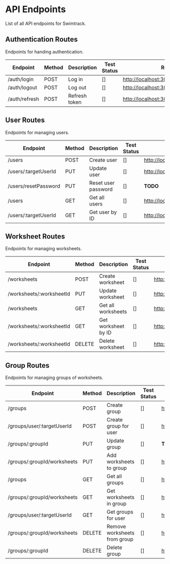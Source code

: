 # API Endpoints

List of all API endpoints for Swimtrack.

## Authentication Routes

Endpoints for handing authentication.

| Endpoint | Method | Description | Test Status | Route |
|----------|--------|-------------|-------------|-------|
| /auth/login | POST | Log in | [] | <http://localhost:3000/api/auth/login> |
| /auth/logout | POST | Log out | [] | <http://localhost:3000/api/auth/logout> |
| /auth/refresh | POST | Refresh token | [] | <http://localhost:3000/api/auth/refresh> |

## User Routes

Endpoints for managing users.

| Endpoint | Method | Description | Test Status | Route |
|----------|--------|-------------|-------------|-------|
| /users | POST | Create user | [] | <http://localhost:3000/api/users> |
| /users/:targetUserId | PUT | Update user | [] | <http://localhost:3000/api/users/:targetUserId> |
| /users/resetPassword | PUT | Reset user password | [] | **TODO** |
| /users | GET | Get all users | [] | <http://localhost:3000/api/users> |
| /users/:targetUserId | GET | Get user by ID | [] | <http://localhost:3000/api/users/:targetUserId> |

## Worksheet Routes

Endpoints for managing worksheets.

| Endpoint | Method | Description | Test Status | Route |
|----------|--------|-------------|-------------|-------|
| /worksheets | POST | Create worksheet | [] | <http://localhost:3000/api/worksheets> |
| /worksheets/:worksheetId | PUT | Update worksheet | [] | <http://localhost:3000/api/worksheets/:worksheetId> |
| /worksheets | GET | Get all worksheets | [] | <http://localhost:3000/api/worksheets> |
| /worksheets/:worksheetId | GET | Get worksheet by ID | [] | <http://localhost:3000/api/worksheets/:worksheetId> |
| /worksheets/:worksheetId | DELETE | Delete worksheet | [] | <http://localhost:3000/api/worksheets/:worksheetId> |

## Group Routes

Endpoints for managing groups of worksheets.

| Endpoint | Method | Description | Test Status | Route |
|----------|--------|-------------|-------------|-------|
| /groups | POST | Create group | [] | <http://localhost:3000/api/groups> |
| /groups/user/:targetUserId | POST | Create group for user | [] | <http://localhost:3000/api/groups/user/:targetUserId> |
| /groups/:groupId | PUT | Update group | [] | **TODO** |
| /groups/:groupId/worksheets | PUT | Add worksheets to group | [] | <http://localhost:3000/api/groups/:groupId/worksheets> |
| /groups | GET | Get all groups | [] | <http://localhost:3000/api/groups> |
| /groups/:groupId/worksheets | GET | Get worksheets in group | [] | <http://localhost:3000/api/groups/:groupId/worksheets> |
| /groups/user/:targetUserId | GET | Get groups for user | [] | <http://localhost:3000/api/groups/user/:targetUserId> |
| /groups/:groupId/worksheets | DELETE | Remove worksheets from group | [] | <http://localhost:3000/api/groups/:groupId/worksheets> |
| /groups/:groupId | DELETE | Delete group | [] | <http://localhost:3000/api/groups/:groupId> |
